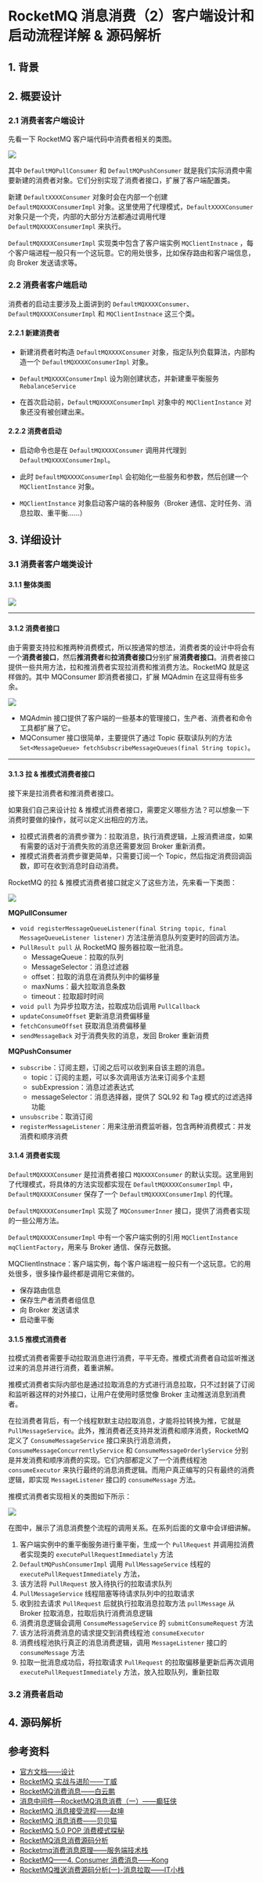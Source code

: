 # RocketMQ 消息消费（2）客户端设计和启动流程详解 & 源码解析

## 1. 背景

## 2. 概要设计

### 2.1 消费者客户端设计

先看一下 RocketMQ 客户端代码中消费者相关的类图。

![](../assets/rocketmq-consume-message/rocketmq-consumer-class.drawio.png)

其中 `DefaultMQPullConsumer` 和 `DefaultMQPushConsumer` 就是我们实际消费中需要新建的消费者对象。它们分别实现了消费者接口，扩展了客户端配置类。

新建 `DefaultXXXXConsumer` 对象时会在内部一个创建 `DefaultMQXXXXConsumerImpl` 对象。这里使用了代理模式，`DefaultXXXXConsumer` 对象只是一个壳，内部的大部分方法都通过调用代理 `DefaultMQXXXXConsumerImpl` 来执行。

`DefaultMQXXXXConsumerImpl` 实现类中包含了客户端实例 `MQClientInstnace` ，每个客户端进程一般只有一个这玩意。它的用处很多，比如保存路由和客户端信息，向 Broker 发送请求等。

### 2.2 消费者客户端启动

消费者的启动主要涉及上面讲到的 `DefaultMQXXXXConsumer`、`DefaultMQXXXXConsumerImpl` 和 `MQClientInstnace` 这三个类。

#### 2.2.1 新建消费者

* 新建消费者时构造 `DefaultMQXXXXConsumer` 对象，指定队列负载算法，内部构造一个 `DefaultMQXXXXConsumerImpl` 对象。

* `DefaultMQXXXXConsumerImpl` 设为刚创建状态，并新建重平衡服务 `RebalanceService`

* 在首次启动前，`DefaultMQXXXXConsumerImpl` 对象中的 `MQClientInstance` 对象还没有被创建出来。

#### 2.2.2 消费者启动

* 启动命令也是在 `DefaultMQXXXXConsumer` 调用并代理到 `DefaultMQXXXXConsumerImpl`。

* 此时  `DefaultMQXXXXConsumerImpl` 会初始化一些服务和参数，然后创建一个 `MQClientInstance` 对象。
* `MQClientInstance` 对象启动客户端的各种服务（Broker 通信、定时任务、消息拉取、重平衡……）

## 3. 详细设计

### 3.1 消费者客户端类设计

#### 3.1.1 整体类图

![](../assets/rocketmq-consume-message/rocketmq-consumer-class-fields.drawio.png)

---

#### 3.1.2 消费者接口

由于需要支持拉和推两种消费模式，所以按通常的想法，消费者类的设计中将会有一个**消费者接口**，然后**推消费者**和**拉消费者接口**分别扩展**消费者接口**。消费者接口提供一些共用方法，拉和推消费者实现拉消费和推消费方法。RocketMQ 就是这样做的。其中 MQConsumer 即消费者接口，扩展 MQAdmin 在这显得有些多余。

![](https://scarb-images.oss-cn-hangzhou.aliyuncs.com/img/202208170017865.png)

* MQAdmin 接口提供了客户端的一些基本的管理接口，生产者、消费者和命令工具都扩展了它。
* MQConsumer 接口很简单，主要提供了通过 Topic 获取读队列的方法 `Set<MessageQueue> fetchSubscribeMessageQueues(final String topic)`。

---

#### 3.1.3 拉 & 推模式消费者接口

接下来是拉消费者和推消费者接口。

如果我们自己来设计拉 & 推模式消费者接口，需要定义哪些方法？可以想象一下消费时要做的操作，就可以定义出相应的方法。

* 拉模式消费者的消费步骤为：拉取消息，执行消费逻辑，上报消费进度，如果有需要的话对于消费失败的消息还需要发回 Broker 重新消费。
* 推模式消费者消费步骤更简单，只需要订阅一个 Topic，然后指定消费回调函数，即可在收到消息时自动消费。

RocketMQ 的拉 & 推模式消费者接口就定义了这些方法，先来看一下类图：

![](https://scarb-images.oss-cn-hangzhou.aliyuncs.com/img/202208170023801.png)

**MQPullConsumer**

* `void registerMessageQueueListener(final String topic, final MessageQueueListener listener)` 方法注册消息队列变更时的回调方法。
* `PullResult pull` 从 RocketMQ 服务器拉取一批消息。
  * MessageQueue：拉取的队列
  * MessageSelector：消息过滤器
  * offset：拉取的消息在消费队列中的偏移量
  * maxNums：最大拉取消息条数
  * timeout：拉取超时时间
* `void pull` 为异步拉取方法，拉取成功后调用 `PullCallback`
* `updateConsumeOffset` 更新消息消费偏移量
* `fetchConsumeOffset` 获取消息消费偏移量
* `sendMessageBack` 对于消费失败的消息，发回 Broker 重新消费

**MQPushConsumer**

* `subscribe`：订阅主题，订阅之后可以收到来自该主题的消息。
  * topic：订阅的主题，可以多次调用该方法来订阅多个主题
  * subExpression：消息过滤表达式
  * messageSelector：消息选择器，提供了 SQL92 和 Tag 模式的过滤选择功能
* `unsubscribe`：取消订阅
* `registerMessageListener`：用来注册消费监听器，包含两种消费模式：并发消费和顺序消费

#### 3.1.4 消费者实现

 `DefaultMQXXXXConsumer` 是拉消费者接口 `MQXXXXConsumer` 的默认实现。这里用到了代理模式，将具体的方法实现都实现在 `DefaultMQXXXXConsumerImpl` 中，`DefaultMQXXXXConsumer` 保存了一个 `DefaultMQXXXXConsumerImpl` 的代理。

`DefaultMQXXXXConsumerImpl` 实现了 `MQConsumerInner` 接口，提供了消费者实现的一些公用方法。

`DefaultMQXXXXConsumerImpl` 中有一个客户端实例的引用 `MQClientInstance mqClientFactory`，用来与 Broker 通信、保存元数据。

MQClientInstnace：客户端实例，每个客户端进程一般只有一个这玩意。它的用处很多，很多操作最终都是调用它来做的。

* 保存路由信息
* 保存生产者消费者组信息
* 向 Broker 发送请求
* 启动重平衡

#### 3.1.5 推模式消费者

拉模式消费者需要手动拉取消息进行消费，平平无奇。推模式消费者自动监听推送过来的消息并进行消费，着重讲解。

推模式消费者实际内部也是通过拉取消息的方式进行消息拉取，只不过封装了订阅和监听器这样的对外接口，让用户在使用时感觉像 Broker 主动推送消息到消费者。

在拉消费者背后，有一个线程默默主动拉取消息，才能将拉转换为推，它就是 `PullMessageService`。此外，推消费者还支持并发消费和顺序消费，RocketMQ 定义了 `ConsumeMessageService` 接口来执行消息消费，`ConsumeMessageConcurrentlyService` 和  `ConsumeMessageOrderlyService` 分别是并发消费和顺序消费的实现。它们内部都定义了一个消费线程池 `consumeExecutor` 来执行最终的消息消费逻辑。而用户真正编写的只有最终的消费逻辑，即实现 `MessageListener` 接口的 `consumeMessage` 方法。

推模式消费者实现相关的类图如下所示：

![](../assets/rocketmq-consume-message/rocketmq-consume-message-service-class.drawio.png)

在图中，展示了消息消费整个流程的调用关系。在系列后面的文章中会详细讲解。

1. 客户端实例中的重平衡服务进行重平衡，生成一个 `PullRequest` 并调用拉消费者实现类的 `executePullRequestImmediately` 方法
2. `DefaultMQPushConsumerImpl` 调用 `PullMessageService` 线程的 `executePullRequestImmediately` 方法，
3. 该方法将 `PullRequest` 放入待执行的拉取请求队列
4. `PullMessageService` 线程阻塞等待请求队列中的拉取请求
5. 收到拉去请求 `PullRequest` 后就执行拉取消息拉取方法 `pullMessage` 从 Broker 拉取消息，拉取后执行消费消息逻辑
6. 消费消息逻辑会调用 `ConsumeMessageService` 的 `submitConsumeRequest` 方法
7. 该方法将消费消息的请求提交到消费线程池 `consumeExecutor`
8. 消费线程池执行真正的消息消费逻辑，调用 `MessageListener` 接口的 `consumeMessage` 方法
9. 拉取一批消息成功后，将拉取请求 `PullRequest` 的拉取偏移量更新后再次调用 `executePullRequestImmediately` 方法，放入拉取队列，重新拉取

### 3.2 消费者启动



## 4. 源码解析

## 参考资料

* [官方文档——设计](https://github.com/apache/rocketmq/blob/master/docs/cn/design.md#42-consumer%E7%9A%84%E8%B4%9F%E8%BD%BD%E5%9D%87%E8%A1%A1)
* [RocketMQ 实战与进阶——丁威](http://learn.lianglianglee.com/%E4%B8%93%E6%A0%8F/RocketMQ%20%E5%AE%9E%E6%88%98%E4%B8%8E%E8%BF%9B%E9%98%B6%EF%BC%88%E5%AE%8C%EF%BC%89/08%20%E6%B6%88%E6%81%AF%E6%B6%88%E8%B4%B9%20API%20%E4%B8%8E%E7%89%88%E6%9C%AC%E5%8F%98%E8%BF%81%E8%AF%B4%E6%98%8E.md)
* [RocketMQ消费消息——白云鹏](https://www.baiyp.ren/RocketMQ%E6%B6%88%E8%B4%B9%E6%B6%88%E6%81%AF.html)
* [消息中间件—RocketMQ消息消费（一）——癫狂侠](https://www.jianshu.com/p/f071d5069059)
* [RocketMQ 消息接受流程——赵坤](https://kunzhao.org/docs/rocketmq/rocketmq-message-receive-flow/)
* [RocketMQ 消息消费——贝贝猫](https://zhuanlan.zhihu.com/p/360911990)
* [RocketMQ 5.0 POP 消费模式探秘](https://developer.aliyun.com/article/801815)
* [RocketMQ消息消费源码分析](https://www.jianshu.com/p/4757079f871f)
* [Rocketmq消费消息原理——服务端技术栈](https://blog.csdn.net/daimingbao/article/details/120231289)
* [RocketMQ——4. Consumer 消费消息——Kong](http://47.100.139.123/blog/article/89)
* [RocketMQ推送消费源码分析(一)-消息拉取——IT小栈](https://itzones.cn/2020/05/29/RocketMQ%E6%8E%A8%E9%80%81%E6%B6%88%E8%B4%B9%E6%BA%90%E7%A0%81%E5%88%86%E6%9E%90-%E6%B6%88%E6%81%AF%E6%8B%89%E5%8F%96/)